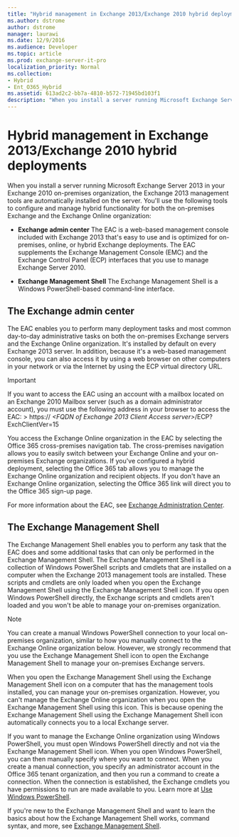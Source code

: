 ```yaml
---
title: "Hybrid management in Exchange 2013/Exchange 2010 hybrid deployments"
ms.author: dstrome
author: dstrome
manager: laurawi
ms.date: 12/9/2016
ms.audience: Developer
ms.topic: article
ms.prod: exchange-server-it-pro
localization_priority: Normal
ms.collection:
- Hybrid
- Ent_O365_Hybrid
ms.assetid: 613ad2c2-bb7a-4810-b572-71945bd103f1
description: "When you install a server running Microsoft Exchange Server 2013 in your Exchange 2010 on-premises organization, the Exchange 2013 management tools are automatically installed on the server. You'll use the following tools to configure and manage hybrid functionality for both the on-premises Exchange and the Exchange Online organization:"
---
```


# Hybrid management in Exchange 2013/Exchange 2010 hybrid deployments

When you install a server running Microsoft Exchange Server 2013 in your Exchange 2010 on-premises organization, the Exchange 2013 management tools are automatically installed on the server. You'll use the following tools to configure and manage hybrid functionality for both the on-premises Exchange and the Exchange Online organization: 
  
- **Exchange admin center** The EAC is a web-based management console included with Exchange 2013 that's easy to use and is optimized for on-premises, online, or hybrid Exchange deployments. The EAC supplements the Exchange Management Console (EMC) and the Exchange Control Panel (ECP) interfaces that you use to manage Exchange Server 2010. 
    
- **Exchange Management Shell** The Exchange Management Shell is a Windows PowerShell-based command-line interface. 
    
## The Exchange admin center

The EAC enables you to perform many deployment tasks and most common day-to-day administrative tasks on both the on-premises Exchange servers and the Exchange Online organization. It's installed by default on every Exchange 2013 server. In addition, because it's a web-based management console, you can also access it by using a web browser on other computers in your network or via the Internet by using the ECP virtual directory URL.
  
> [!IMPORTANT]
> If you want to access the EAC using an account with a mailbox located on an Exchange 2010 Mailbox server (such as a domain administrator account), you must use the following address in your browser to access the EAC: > https:// _\<FQDN of Exchange 2013 Client Access server\>_/ECP? ExchClientVer=15 
  
You access the Exchange Online organization in the EAC by selecting the Office 365 cross-premises navigation tab. The cross-premises navigation allows you to easily switch between your Exchange Online and your on-premises Exchange organizations. If you've configured a hybrid deployment, selecting the Office 365 tab allows you to manage the Exchange Online organization and recipient objects. If you don't have an Exchange Online organization, selecting the Office 365 link will direct you to the Office 365 sign-up page. 
  
For more information about the EAC, see [Exchange Administration Center](http://technet.microsoft.com/library/a9aea11a-6ba3-4f4a-a76e-79072e7cfc7d.aspx).
  
## The Exchange Management Shell

The Exchange Management Shell enables you to perform any task that the EAC does and some additional tasks that can only be performed in the Exchange Management Shell. The Exchange Management Shell is a collection of Windows PowerShell scripts and cmdlets that are installed on a computer when the Exchange 2013 management tools are installed. These scripts and cmdlets are only loaded when you open the Exchange Management Shell using the Exchange Management Shell icon. If you open Windows PowerShell directly, the Exchange scripts and cmdlets aren't loaded and you won't be able to manage your on-premises organization.
  
> [!NOTE]
> You can create a manual Windows PowerShell connection to your local on-premises organization, similar to how you manually connect to the Exchange Online organization below. However, we strongly recommend that you use the Exchange Management Shell icon to open the Exchange Management Shell to manage your on-premises Exchange servers. 
  
When you open the Exchange Management Shell using the Exchange Management Shell icon on a computer that has the management tools installed, you can manage your on-premises organization. However, you can't manage the Exchange Online organization when you open the Exchange Management Shell using this icon. This is because opening the Exchange Management Shell using the Exchange Management Shell icon automatically connects you to a local Exchange server.
  
If you want to manage the Exchange Online organization using Windows PowerShell, you must open Windows PowerShell directly and not via the Exchange Management Shell icon. When you open Windows PowerShell, you can then manually specify where you want to connect. When you create a manual connection, you specify an administrator account in the Office 365 tenant organization, and then you run a command to create a connection. When the connection is established, the Exchange cmdlets you have permissions to run are made available to you. Learn more at [Use Windows PowerShell](https://go.microsoft.com/fwlink/p/?LinkId=209660).
  
If you're new to the Exchange Management Shell and want to learn the basics about how the Exchange Management Shell works, command syntax, and more, see [Exchange Management Shell](http://technet.microsoft.com/library/925ad66f-2f05-4269-9923-c353d9c19312.aspx).
  

